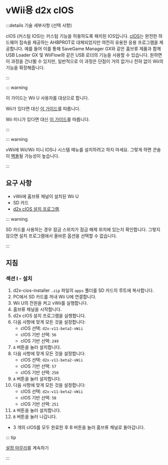 # vWii용 d2x cIOS

:::details 기술 세부사항 (선택 사항)

cIOS (커스텀 IOS)는 커스텀 기능을 허용하도록 패치된 IOS입니다. [cIOS](https://wiibrew.org/wiki/Custom_IOS)는 완전한 하드웨어 접속을 제공하는 AHBPROT로 대체되었지만 여전히 유용한 응용 프로그램을 제공합니다. 예를 들어 이를 통해 SaveGame Manager GX와 같은 홈브류 제품과 함께 USB Loader GX 및 WiiFlow와 같은 USB 로더의 기능을 사용할 수 있습니다. 원하면 이 과정을 건너뛸 수 있지만, 일반적으로 이 과정은 단점이 거의 없거나 전혀 없이 Wii의 기능을 확장해줍니다.

:::

::: warning

이 가이드는 Wii U 사용자를 대상으로 합니다.

Wii가 있다면 대신 [이 가이드](cios)를 따릅니다.

Wii 미니가 있다면 대신 [이 가이드](cios-mini)를 따릅니다.

:::

::: warning

vWii에 Wii/Wii 미니 IOS나 시스템 메뉴를 설치하려고 하지 마세요. 그렇게 하면 콘솔이 [벽돌](bricks#ios-brick)될 가능성이 높습니다.

:::

## 요구 사항

- vWii에 홈브류 채널이 설치된 Wii U
- SD 카드
- [d2x cIOS 설치 프로그램](/assets/files/d2x_cIOS_Installer-vWii.zip).

::: warning

SD 카드를 사용하는 경우 잠금 스위치가 잠금 해제 위치에 있는지 확인합니다. 그렇지 않으면 설치 프로그램에서 올바른 옵션을 선택할 수 없습니다.

:::

## 지침

### 섹션 I - 설치

1. d2x-cios-installer `.zip` 파일의 `apps` 폴더를 SD 카드의 루트에 복사합니다.
2. PC에서 SD 카드를 꺼내 Wii U에 연결합니다.
3. Wii U의 전원을 켜고 vWii를 실행합니다.
4. 홈브류 채널을 시작합니다.
5. d2x cIOS 설치 프로그램을 실행합니다.
6. 다음 사항에 맞게 모든 것을 설정합니다:
   - cIOS 선택: `d2x-v11-beta2-vWii`
   - cIOS 기반 선택: `56`
   - cIOS 기반 선택: `249`
7. `A` 버튼을 눌러 설치합니다.
8. 다음 사항에 맞게 모든 것을 설정합니다:
   - cIOS 선택: `d2x-v11-beta2-vWii`
   - cIOS 기반 선택: `57`
   - cIOS 기반 선택: `250`
9. `A` 버튼을 눌러 설치합니다.
10. 다음 사항에 맞게 모든 것을 설정합니다:
    - cIOS 선택: `d2x-v11-beta2-vWii`
    - cIOS 기반 선택: `58`
    - cIOS 기반 선택: `251`
11. `A` 버튼을 눌러 설치합니다.
12. `B` 버튼을 눌러 나갑니다.

- 3 개의 cIOS를 모두 완료한 후 B 버튼을 눌러 홈브류 채널로 돌아갑니다.

::: tip

[설정 마무리](vwii-finalizing-setup)를 계속하기

:::
